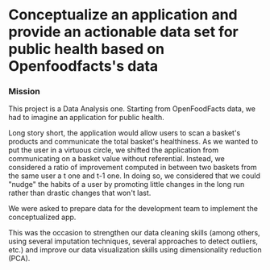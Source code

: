 # Conceptualize an application and provide an actionable data set for public health based on Openfoodfacts's data

### Mission

This project is a Data Analysis one. Starting from OpenFoodFacts data, we had to imagine an application for public health. 

Long story short, the application would allow users to scan a basket's products and communicate the total basket's healthiness. 
As we wanted to put the user in a virtuous circle, we shifted the application from communicating on a basket value without referential. Instead, we considered a ratio of improvement computed in between two baskets from the same user a t one and t-1 one. In doing so, we considered that we could "nudge" the habits of a user by promoting little changes in the long run rather than drastic changes that won't last. 

We were asked to prepare data for the development team to implement the conceptualized app. 

This was the occasion to strengthen our data cleaning skills (among others, using several imputation techniques, several approaches to detect outliers, etc.) and improve our data visualization skills using dimensionality reduction (PCA).
